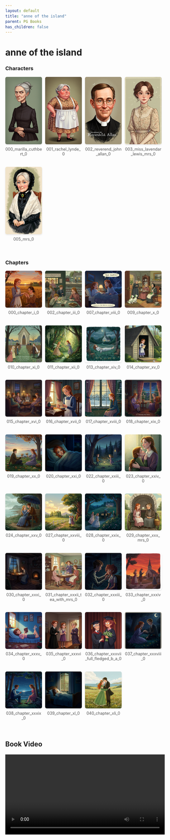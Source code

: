 ```yaml
---
layout: default
title: "anne of the island"
parent: PG Books
has_children: false
---
```



<style>
.image-gallery {
  display: flex;
  flex-wrap: wrap;
  justify-content: space-between;
  margin-bottom: 20px;
}

.image-row {
  display: flex;
  justify-content: flex-start;
  width: 100%;
  margin-bottom: 20px;
}

.image-item {
  width: 23%;
  margin-right: 2%;
  text-align: center;
}

.image-item:last-child {
  margin-right: 0;
}

.image-item img {
  width: 100%;
  height: auto;
  object-fit: cover;
  border-radius: 5px;
  box-shadow: 0 2px 4px rgba(0,0,0,0.1);
}

.image-item p {
  margin-top: 5px;
  font-size: 0.9em;
  color: #555;
}

.video-container {
  margin: 20px 0;
}
</style>


# anne of the island

<h3>Characters</h3>
<div class="image-gallery">
<div class="image-row">
  <div class="image-item">
    <img src="../../assets/pg_books_ai_generated_photos/anne_of_the_island/characters/000_marilla_cuthbert_0.png" alt="000_marilla_cuthbert_0">
    <p>000_marilla_cuthbert_0</p>
  </div>
  <div class="image-item">
    <img src="../../assets/pg_books_ai_generated_photos/anne_of_the_island/characters/001_rachel_lynde_0.png" alt="001_rachel_lynde_0">
    <p>001_rachel_lynde_0</p>
  </div>
  <div class="image-item">
    <img src="../../assets/pg_books_ai_generated_photos/anne_of_the_island/characters/002_reverend_john_allan_0.png" alt="002_reverend_john_allan_0">
    <p>002_reverend_john_allan_0</p>
  </div>
  <div class="image-item">
    <img src="../../assets/pg_books_ai_generated_photos/anne_of_the_island/characters/003_miss_lavendar_lewis_mrs_0.png" alt="003_miss_lavendar_lewis_mrs_0">
    <p>003_miss_lavendar_lewis_mrs_0</p>
  </div>
</div>
<div class="image-row">
  <div class="image-item">
    <img src="../../assets/pg_books_ai_generated_photos/anne_of_the_island/characters/005_mrs_0.png" alt="005_mrs_0">
    <p>005_mrs_0</p>
  </div>
</div>
</div>

<h3>Chapters</h3>
<div class="image-gallery">
<div class="image-row">
  <div class="image-item">
    <img src="../../assets/pg_books_ai_generated_photos/anne_of_the_island/chapters/000_chapter_i_0.png" alt="000_chapter_i_0">
    <p>000_chapter_i_0</p>
  </div>
  <div class="image-item">
    <img src="../../assets/pg_books_ai_generated_photos/anne_of_the_island/chapters/002_chapter_iii_0.png" alt="002_chapter_iii_0">
    <p>002_chapter_iii_0</p>
  </div>
  <div class="image-item">
    <img src="../../assets/pg_books_ai_generated_photos/anne_of_the_island/chapters/007_chapter_viii_0.png" alt="007_chapter_viii_0">
    <p>007_chapter_viii_0</p>
  </div>
  <div class="image-item">
    <img src="../../assets/pg_books_ai_generated_photos/anne_of_the_island/chapters/009_chapter_x_0.png" alt="009_chapter_x_0">
    <p>009_chapter_x_0</p>
  </div>
</div>
<div class="image-row">
  <div class="image-item">
    <img src="../../assets/pg_books_ai_generated_photos/anne_of_the_island/chapters/010_chapter_xi_0.png" alt="010_chapter_xi_0">
    <p>010_chapter_xi_0</p>
  </div>
  <div class="image-item">
    <img src="../../assets/pg_books_ai_generated_photos/anne_of_the_island/chapters/011_chapter_xii_0.png" alt="011_chapter_xii_0">
    <p>011_chapter_xii_0</p>
  </div>
  <div class="image-item">
    <img src="../../assets/pg_books_ai_generated_photos/anne_of_the_island/chapters/013_chapter_xiv_0.png" alt="013_chapter_xiv_0">
    <p>013_chapter_xiv_0</p>
  </div>
  <div class="image-item">
    <img src="../../assets/pg_books_ai_generated_photos/anne_of_the_island/chapters/014_chapter_xv_0.png" alt="014_chapter_xv_0">
    <p>014_chapter_xv_0</p>
  </div>
</div>
<div class="image-row">
  <div class="image-item">
    <img src="../../assets/pg_books_ai_generated_photos/anne_of_the_island/chapters/015_chapter_xvi_0.png" alt="015_chapter_xvi_0">
    <p>015_chapter_xvi_0</p>
  </div>
  <div class="image-item">
    <img src="../../assets/pg_books_ai_generated_photos/anne_of_the_island/chapters/016_chapter_xvii_0.png" alt="016_chapter_xvii_0">
    <p>016_chapter_xvii_0</p>
  </div>
  <div class="image-item">
    <img src="../../assets/pg_books_ai_generated_photos/anne_of_the_island/chapters/017_chapter_xviii_0.png" alt="017_chapter_xviii_0">
    <p>017_chapter_xviii_0</p>
  </div>
  <div class="image-item">
    <img src="../../assets/pg_books_ai_generated_photos/anne_of_the_island/chapters/018_chapter_xix_0.png" alt="018_chapter_xix_0">
    <p>018_chapter_xix_0</p>
  </div>
</div>
<div class="image-row">
  <div class="image-item">
    <img src="../../assets/pg_books_ai_generated_photos/anne_of_the_island/chapters/019_chapter_xx_0.png" alt="019_chapter_xx_0">
    <p>019_chapter_xx_0</p>
  </div>
  <div class="image-item">
    <img src="../../assets/pg_books_ai_generated_photos/anne_of_the_island/chapters/020_chapter_xxi_0.png" alt="020_chapter_xxi_0">
    <p>020_chapter_xxi_0</p>
  </div>
  <div class="image-item">
    <img src="../../assets/pg_books_ai_generated_photos/anne_of_the_island/chapters/022_chapter_xxiii_0.png" alt="022_chapter_xxiii_0">
    <p>022_chapter_xxiii_0</p>
  </div>
  <div class="image-item">
    <img src="../../assets/pg_books_ai_generated_photos/anne_of_the_island/chapters/023_chapter_xxiv_0.png" alt="023_chapter_xxiv_0">
    <p>023_chapter_xxiv_0</p>
  </div>
</div>
<div class="image-row">
  <div class="image-item">
    <img src="../../assets/pg_books_ai_generated_photos/anne_of_the_island/chapters/024_chapter_xxv_0.png" alt="024_chapter_xxv_0">
    <p>024_chapter_xxv_0</p>
  </div>
  <div class="image-item">
    <img src="../../assets/pg_books_ai_generated_photos/anne_of_the_island/chapters/027_chapter_xxviii_0.png" alt="027_chapter_xxviii_0">
    <p>027_chapter_xxviii_0</p>
  </div>
  <div class="image-item">
    <img src="../../assets/pg_books_ai_generated_photos/anne_of_the_island/chapters/028_chapter_xxix_0.png" alt="028_chapter_xxix_0">
    <p>028_chapter_xxix_0</p>
  </div>
  <div class="image-item">
    <img src="../../assets/pg_books_ai_generated_photos/anne_of_the_island/chapters/029_chapter_xxx_mrs_0.png" alt="029_chapter_xxx_mrs_0">
    <p>029_chapter_xxx_mrs_0</p>
  </div>
</div>
<div class="image-row">
  <div class="image-item">
    <img src="../../assets/pg_books_ai_generated_photos/anne_of_the_island/chapters/030_chapter_xxxi_0.png" alt="030_chapter_xxxi_0">
    <p>030_chapter_xxxi_0</p>
  </div>
  <div class="image-item">
    <img src="../../assets/pg_books_ai_generated_photos/anne_of_the_island/chapters/031_chapter_xxxii_tea_with_mrs_0.png" alt="031_chapter_xxxii_tea_with_mrs_0">
    <p>031_chapter_xxxii_tea_with_mrs_0</p>
  </div>
  <div class="image-item">
    <img src="../../assets/pg_books_ai_generated_photos/anne_of_the_island/chapters/032_chapter_xxxiii_0.png" alt="032_chapter_xxxiii_0">
    <p>032_chapter_xxxiii_0</p>
  </div>
  <div class="image-item">
    <img src="../../assets/pg_books_ai_generated_photos/anne_of_the_island/chapters/033_chapter_xxxiv_0.png" alt="033_chapter_xxxiv_0">
    <p>033_chapter_xxxiv_0</p>
  </div>
</div>
<div class="image-row">
  <div class="image-item">
    <img src="../../assets/pg_books_ai_generated_photos/anne_of_the_island/chapters/034_chapter_xxxv_0.png" alt="034_chapter_xxxv_0">
    <p>034_chapter_xxxv_0</p>
  </div>
  <div class="image-item">
    <img src="../../assets/pg_books_ai_generated_photos/anne_of_the_island/chapters/035_chapter_xxxvi_0.png" alt="035_chapter_xxxvi_0">
    <p>035_chapter_xxxvi_0</p>
  </div>
  <div class="image-item">
    <img src="../../assets/pg_books_ai_generated_photos/anne_of_the_island/chapters/036_chapter_xxxvii_full_fledged_b_a_0.png" alt="036_chapter_xxxvii_full_fledged_b_a_0">
    <p>036_chapter_xxxvii_full_fledged_b_a_0</p>
  </div>
  <div class="image-item">
    <img src="../../assets/pg_books_ai_generated_photos/anne_of_the_island/chapters/037_chapter_xxxviii_0.png" alt="037_chapter_xxxviii_0">
    <p>037_chapter_xxxviii_0</p>
  </div>
</div>
<div class="image-row">
  <div class="image-item">
    <img src="../../assets/pg_books_ai_generated_photos/anne_of_the_island/chapters/038_chapter_xxxix_0.png" alt="038_chapter_xxxix_0">
    <p>038_chapter_xxxix_0</p>
  </div>
  <div class="image-item">
    <img src="../../assets/pg_books_ai_generated_photos/anne_of_the_island/chapters/039_chapter_xl_0.png" alt="039_chapter_xl_0">
    <p>039_chapter_xl_0</p>
  </div>
  <div class="image-item">
    <img src="../../assets/pg_books_ai_generated_photos/anne_of_the_island/chapters/040_chapter_xli_0.png" alt="040_chapter_xli_0">
    <p>040_chapter_xli_0</p>
  </div>
</div>
</div>

<h2>Book Video</h2>
<div class="video-container">
  <video controls width="100%">
    <source src="../../assets/pg_books_ai_generated_videos/anne_of_the_island.mp4" type="video/mp4">
    Your browser does not support the video tag.
  </video>
</div>

